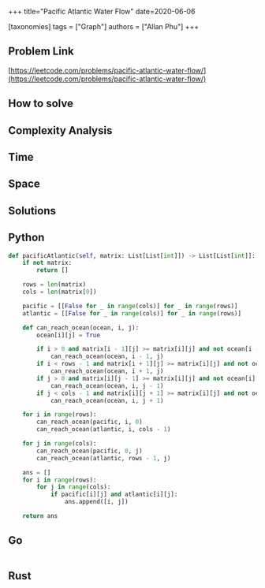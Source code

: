 +++
title="Pacific Atlantic Water Flow"
date=2020-06-06

[taxonomies]
tags = ["Graph"]
authors = ["Allan Phu"]
+++

## Problem Link

[https://leetcode.com/problems/pacific-atlantic-water-flow/](https://leetcode.com/problems/pacific-atlantic-water-flow/)

## How to solve

## Complexity Analysis

## Time

## Space

## Solutions

## Python

``` python
def pacificAtlantic(self, matrix: List[List[int]]) -> List[List[int]]:
    if not matrix:
        return []

    rows = len(matrix)
    cols = len(matrix[0])

    pacific = [[False for _ in range(cols)] for _ in range(rows)]
    atlantic = [[False for _ in range(cols)] for _ in range(rows)]

    def can_reach_ocean(ocean, i, j):
        ocean[i][j] = True

        if i > 0 and matrix[i - 1][j] >= matrix[i][j] and not ocean[i - 1][j]:
            can_reach_ocean(ocean, i - 1, j)
        if i < rows - 1 and matrix[i + 1][j] >= matrix[i][j] and not ocean[i + 1][j]:
            can_reach_ocean(ocean, i + 1, j)
        if j > 0 and matrix[i][j - 1] >= matrix[i][j] and not ocean[i][j - 1]:
            can_reach_ocean(ocean, i, j - 1)
        if j < cols - 1 and matrix[i][j + 1] >= matrix[i][j] and not ocean[i][j + 1]:
            can_reach_ocean(ocean, i, j + 1)

    for i in range(rows):
        can_reach_ocean(pacific, i, 0)
        can_reach_ocean(atlantic, i, cols - 1)

    for j in range(cols):
        can_reach_ocean(pacific, 0, j)
        can_reach_ocean(atlantic, rows - 1, j)

    ans = []
    for i in range(rows):
        for j in range(cols):
            if pacific[i][j] and atlantic[i][j]:
                ans.append([i, j])

    return ans
```

## Go

``` go

```

## Rust

``` rust

```
